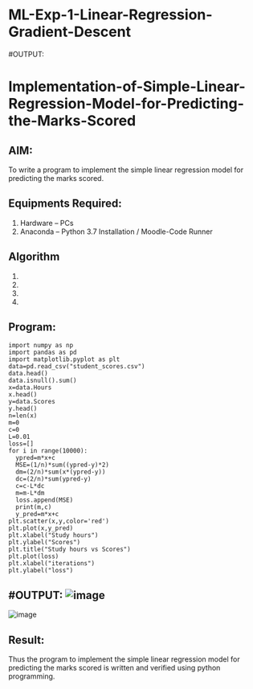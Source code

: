 # ML-Exp-1-Linear-Regression-Gradient-Descent
#OUTPUT:
# Implementation-of-Simple-Linear-Regression-Model-for-Predicting-the-Marks-Scored

## AIM:
To write a program to implement the simple linear regression model for predicting the marks scored.

## Equipments Required:
1. Hardware – PCs
2. Anaconda – Python 3.7 Installation / Moodle-Code Runner

## Algorithm
1. 
2. 
3. 
4. 

## Program:
```
import numpy as np
import pandas as pd
import matplotlib.pyplot as plt
data=pd.read_csv("student_scores.csv")
data.head()
data.isnull().sum()
x=data.Hours
x.head()
y=data.Scores
y.head()
n=len(x)
m=0
c=0
L=0.01
loss=[]
for i in range(10000):
  ypred=m*x+c
  MSE=(1/n)*sum((ypred-y)*2)
  dm=(2/n)*sum(x*(ypred-y))
  dc=(2/n)*sum(ypred-y)
  c=c-L*dc
  m=m-L*dm
  loss.append(MSE)
  print(m,c)
  y_pred=m*x+c
plt.scatter(x,y,color='red')
plt.plot(x,y_pred)
plt.xlabel("Study hours")
plt.ylabel("Scores")
plt.title("Study hours vs Scores")
plt.plot(loss)
plt.xlabel("iterations")
plt.ylabel("loss")
```

#OUTPUT:
![image](https://user-images.githubusercontent.com/70479123/161577670-445e733e-9561-4850-9378-bbdab181ea0b.png)
-------------------------------------------------------------------------------------------------------------------------------------------------------------------------
![image](https://user-images.githubusercontent.com/70479123/161577758-a04fb882-dda0-4332-a163-a27442cdf2e6.png)

## Result:
Thus the program to implement the simple linear regression model for predicting the marks scored is written and verified using python programming.

